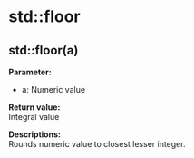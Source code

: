# std::floor

## std::floor(a)
**Parameter:**
- a: Numeric value

**Return value:**  
Integral value

**Descriptions:**  
Rounds numeric value to closest lesser integer.
